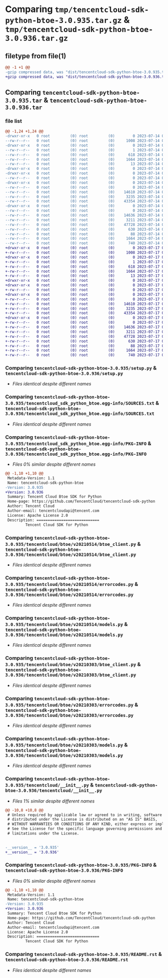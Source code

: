 # Comparing `tmp/tencentcloud-sdk-python-btoe-3.0.935.tar.gz` & `tmp/tencentcloud-sdk-python-btoe-3.0.936.tar.gz`

## filetype from file(1)

```diff
@@ -1 +1 @@
-gzip compressed data, was "dist/tencentcloud-sdk-python-btoe-3.0.935.tar", last modified: Fri Jul 14 00:18:11 2023, max compression
+gzip compressed data, was "dist/tencentcloud-sdk-python-btoe-3.0.936.tar", last modified: Mon Jul 17 00:19:00 2023, max compression
```

## Comparing `tencentcloud-sdk-python-btoe-3.0.935.tar` & `tencentcloud-sdk-python-btoe-3.0.936.tar`

### file list

```diff
@@ -1,24 +1,24 @@
-drwxr-xr-x   0 root         (0) root         (0)        0 2023-07-14 00:18:11.000000 tencentcloud-sdk-python-btoe-3.0.935/
--rw-r--r--   0 root         (0) root         (0)     1008 2023-07-14 00:18:11.000000 tencentcloud-sdk-python-btoe-3.0.935/setup.py
-drwxr-xr-x   0 root         (0) root         (0)        0 2023-07-14 00:18:11.000000 tencentcloud-sdk-python-btoe-3.0.935/tencentcloud_sdk_python_btoe.egg-info/
--rw-r--r--   0 root         (0) root         (0)        1 2023-07-14 00:18:11.000000 tencentcloud-sdk-python-btoe-3.0.935/tencentcloud_sdk_python_btoe.egg-info/dependency_links.txt
--rw-r--r--   0 root         (0) root         (0)      618 2023-07-14 00:18:11.000000 tencentcloud-sdk-python-btoe-3.0.935/tencentcloud_sdk_python_btoe.egg-info/SOURCES.txt
--rw-r--r--   0 root         (0) root         (0)     1664 2023-07-14 00:18:11.000000 tencentcloud-sdk-python-btoe-3.0.935/tencentcloud_sdk_python_btoe.egg-info/PKG-INFO
--rw-r--r--   0 root         (0) root         (0)       13 2023-07-14 00:18:11.000000 tencentcloud-sdk-python-btoe-3.0.935/tencentcloud_sdk_python_btoe.egg-info/top_level.txt
-drwxr-xr-x   0 root         (0) root         (0)        0 2023-07-14 00:18:11.000000 tencentcloud-sdk-python-btoe-3.0.935/tencentcloud/
-drwxr-xr-x   0 root         (0) root         (0)        0 2023-07-14 00:18:11.000000 tencentcloud-sdk-python-btoe-3.0.935/tencentcloud/btoe/
--rw-r--r--   0 root         (0) root         (0)        0 2023-07-14 00:18:11.000000 tencentcloud-sdk-python-btoe-3.0.935/tencentcloud/btoe/__init__.py
-drwxr-xr-x   0 root         (0) root         (0)        0 2023-07-14 00:18:11.000000 tencentcloud-sdk-python-btoe-3.0.935/tencentcloud/btoe/v20210514/
--rw-r--r--   0 root         (0) root         (0)        0 2023-07-14 00:18:11.000000 tencentcloud-sdk-python-btoe-3.0.935/tencentcloud/btoe/v20210514/__init__.py
--rw-r--r--   0 root         (0) root         (0)    14610 2023-07-14 00:18:11.000000 tencentcloud-sdk-python-btoe-3.0.935/tencentcloud/btoe/v20210514/btoe_client.py
--rw-r--r--   0 root         (0) root         (0)     3235 2023-07-14 00:18:11.000000 tencentcloud-sdk-python-btoe-3.0.935/tencentcloud/btoe/v20210514/errorcodes.py
--rw-r--r--   0 root         (0) root         (0)    43354 2023-07-14 00:18:11.000000 tencentcloud-sdk-python-btoe-3.0.935/tencentcloud/btoe/v20210514/models.py
-drwxr-xr-x   0 root         (0) root         (0)        0 2023-07-14 00:18:11.000000 tencentcloud-sdk-python-btoe-3.0.935/tencentcloud/btoe/v20210303/
--rw-r--r--   0 root         (0) root         (0)        0 2023-07-14 00:18:11.000000 tencentcloud-sdk-python-btoe-3.0.935/tencentcloud/btoe/v20210303/__init__.py
--rw-r--r--   0 root         (0) root         (0)    14636 2023-07-14 00:18:11.000000 tencentcloud-sdk-python-btoe-3.0.935/tencentcloud/btoe/v20210303/btoe_client.py
--rw-r--r--   0 root         (0) root         (0)     3211 2023-07-14 00:18:11.000000 tencentcloud-sdk-python-btoe-3.0.935/tencentcloud/btoe/v20210303/errorcodes.py
--rw-r--r--   0 root         (0) root         (0)    47728 2023-07-14 00:18:11.000000 tencentcloud-sdk-python-btoe-3.0.935/tencentcloud/btoe/v20210303/models.py
--rw-r--r--   0 root         (0) root         (0)      630 2023-07-14 00:18:11.000000 tencentcloud-sdk-python-btoe-3.0.935/tencentcloud/__init__.py
--rw-r--r--   0 root         (0) root         (0)       88 2023-07-14 00:18:11.000000 tencentcloud-sdk-python-btoe-3.0.935/setup.cfg
--rw-r--r--   0 root         (0) root         (0)     1664 2023-07-14 00:18:11.000000 tencentcloud-sdk-python-btoe-3.0.935/PKG-INFO
--rw-r--r--   0 root         (0) root         (0)      740 2023-07-14 00:18:11.000000 tencentcloud-sdk-python-btoe-3.0.935/README.rst
+drwxr-xr-x   0 root         (0) root         (0)        0 2023-07-17 00:19:00.000000 tencentcloud-sdk-python-btoe-3.0.936/
+-rw-r--r--   0 root         (0) root         (0)     1008 2023-07-17 00:19:00.000000 tencentcloud-sdk-python-btoe-3.0.936/setup.py
+drwxr-xr-x   0 root         (0) root         (0)        0 2023-07-17 00:19:00.000000 tencentcloud-sdk-python-btoe-3.0.936/tencentcloud_sdk_python_btoe.egg-info/
+-rw-r--r--   0 root         (0) root         (0)        1 2023-07-17 00:19:00.000000 tencentcloud-sdk-python-btoe-3.0.936/tencentcloud_sdk_python_btoe.egg-info/dependency_links.txt
+-rw-r--r--   0 root         (0) root         (0)      618 2023-07-17 00:19:00.000000 tencentcloud-sdk-python-btoe-3.0.936/tencentcloud_sdk_python_btoe.egg-info/SOURCES.txt
+-rw-r--r--   0 root         (0) root         (0)     1664 2023-07-17 00:19:00.000000 tencentcloud-sdk-python-btoe-3.0.936/tencentcloud_sdk_python_btoe.egg-info/PKG-INFO
+-rw-r--r--   0 root         (0) root         (0)       13 2023-07-17 00:19:00.000000 tencentcloud-sdk-python-btoe-3.0.936/tencentcloud_sdk_python_btoe.egg-info/top_level.txt
+drwxr-xr-x   0 root         (0) root         (0)        0 2023-07-17 00:19:00.000000 tencentcloud-sdk-python-btoe-3.0.936/tencentcloud/
+drwxr-xr-x   0 root         (0) root         (0)        0 2023-07-17 00:19:00.000000 tencentcloud-sdk-python-btoe-3.0.936/tencentcloud/btoe/
+-rw-r--r--   0 root         (0) root         (0)        0 2023-07-17 00:19:00.000000 tencentcloud-sdk-python-btoe-3.0.936/tencentcloud/btoe/__init__.py
+drwxr-xr-x   0 root         (0) root         (0)        0 2023-07-17 00:19:00.000000 tencentcloud-sdk-python-btoe-3.0.936/tencentcloud/btoe/v20210514/
+-rw-r--r--   0 root         (0) root         (0)        0 2023-07-17 00:19:00.000000 tencentcloud-sdk-python-btoe-3.0.936/tencentcloud/btoe/v20210514/__init__.py
+-rw-r--r--   0 root         (0) root         (0)    14610 2023-07-17 00:19:00.000000 tencentcloud-sdk-python-btoe-3.0.936/tencentcloud/btoe/v20210514/btoe_client.py
+-rw-r--r--   0 root         (0) root         (0)     3235 2023-07-17 00:19:00.000000 tencentcloud-sdk-python-btoe-3.0.936/tencentcloud/btoe/v20210514/errorcodes.py
+-rw-r--r--   0 root         (0) root         (0)    43354 2023-07-17 00:19:00.000000 tencentcloud-sdk-python-btoe-3.0.936/tencentcloud/btoe/v20210514/models.py
+drwxr-xr-x   0 root         (0) root         (0)        0 2023-07-17 00:19:00.000000 tencentcloud-sdk-python-btoe-3.0.936/tencentcloud/btoe/v20210303/
+-rw-r--r--   0 root         (0) root         (0)        0 2023-07-17 00:19:00.000000 tencentcloud-sdk-python-btoe-3.0.936/tencentcloud/btoe/v20210303/__init__.py
+-rw-r--r--   0 root         (0) root         (0)    14636 2023-07-17 00:19:00.000000 tencentcloud-sdk-python-btoe-3.0.936/tencentcloud/btoe/v20210303/btoe_client.py
+-rw-r--r--   0 root         (0) root         (0)     3211 2023-07-17 00:19:00.000000 tencentcloud-sdk-python-btoe-3.0.936/tencentcloud/btoe/v20210303/errorcodes.py
+-rw-r--r--   0 root         (0) root         (0)    47728 2023-07-17 00:19:00.000000 tencentcloud-sdk-python-btoe-3.0.936/tencentcloud/btoe/v20210303/models.py
+-rw-r--r--   0 root         (0) root         (0)      630 2023-07-17 00:19:00.000000 tencentcloud-sdk-python-btoe-3.0.936/tencentcloud/__init__.py
+-rw-r--r--   0 root         (0) root         (0)       88 2023-07-17 00:19:00.000000 tencentcloud-sdk-python-btoe-3.0.936/setup.cfg
+-rw-r--r--   0 root         (0) root         (0)     1664 2023-07-17 00:19:00.000000 tencentcloud-sdk-python-btoe-3.0.936/PKG-INFO
+-rw-r--r--   0 root         (0) root         (0)      740 2023-07-17 00:19:00.000000 tencentcloud-sdk-python-btoe-3.0.936/README.rst
```

### Comparing `tencentcloud-sdk-python-btoe-3.0.935/setup.py` & `tencentcloud-sdk-python-btoe-3.0.936/setup.py`

 * *Files identical despite different names*

### Comparing `tencentcloud-sdk-python-btoe-3.0.935/tencentcloud_sdk_python_btoe.egg-info/SOURCES.txt` & `tencentcloud-sdk-python-btoe-3.0.936/tencentcloud_sdk_python_btoe.egg-info/SOURCES.txt`

 * *Files identical despite different names*

### Comparing `tencentcloud-sdk-python-btoe-3.0.935/tencentcloud_sdk_python_btoe.egg-info/PKG-INFO` & `tencentcloud-sdk-python-btoe-3.0.936/tencentcloud_sdk_python_btoe.egg-info/PKG-INFO`

 * *Files 0% similar despite different names*

```diff
@@ -1,10 +1,10 @@
 Metadata-Version: 1.1
 Name: tencentcloud-sdk-python-btoe
-Version: 3.0.935
+Version: 3.0.936
 Summary: Tencent Cloud Btoe SDK for Python
 Home-page: https://github.com/TencentCloud/tencentcloud-sdk-python
 Author: Tencent Cloud
 Author-email: tencentcloudapi@tencent.com
 License: Apache License 2.0
 Description: ============================
         Tencent Cloud SDK for Python
```

### Comparing `tencentcloud-sdk-python-btoe-3.0.935/tencentcloud/btoe/v20210514/btoe_client.py` & `tencentcloud-sdk-python-btoe-3.0.936/tencentcloud/btoe/v20210514/btoe_client.py`

 * *Files identical despite different names*

### Comparing `tencentcloud-sdk-python-btoe-3.0.935/tencentcloud/btoe/v20210514/errorcodes.py` & `tencentcloud-sdk-python-btoe-3.0.936/tencentcloud/btoe/v20210514/errorcodes.py`

 * *Files identical despite different names*

### Comparing `tencentcloud-sdk-python-btoe-3.0.935/tencentcloud/btoe/v20210514/models.py` & `tencentcloud-sdk-python-btoe-3.0.936/tencentcloud/btoe/v20210514/models.py`

 * *Files identical despite different names*

### Comparing `tencentcloud-sdk-python-btoe-3.0.935/tencentcloud/btoe/v20210303/btoe_client.py` & `tencentcloud-sdk-python-btoe-3.0.936/tencentcloud/btoe/v20210303/btoe_client.py`

 * *Files identical despite different names*

### Comparing `tencentcloud-sdk-python-btoe-3.0.935/tencentcloud/btoe/v20210303/errorcodes.py` & `tencentcloud-sdk-python-btoe-3.0.936/tencentcloud/btoe/v20210303/errorcodes.py`

 * *Files identical despite different names*

### Comparing `tencentcloud-sdk-python-btoe-3.0.935/tencentcloud/btoe/v20210303/models.py` & `tencentcloud-sdk-python-btoe-3.0.936/tencentcloud/btoe/v20210303/models.py`

 * *Files identical despite different names*

### Comparing `tencentcloud-sdk-python-btoe-3.0.935/tencentcloud/__init__.py` & `tencentcloud-sdk-python-btoe-3.0.936/tencentcloud/__init__.py`

 * *Files 1% similar despite different names*

```diff
@@ -10,8 +10,8 @@
 # Unless required by applicable law or agreed to in writing, software
 # distributed under the License is distributed on an "AS IS" BASIS,
 # WITHOUT WARRANTIES OR CONDITIONS OF ANY KIND, either express or implied.
 # See the License for the specific language governing permissions and
 # limitations under the License.
 
 
-__version__ = '3.0.935'
+__version__ = '3.0.936'
```

### Comparing `tencentcloud-sdk-python-btoe-3.0.935/PKG-INFO` & `tencentcloud-sdk-python-btoe-3.0.936/PKG-INFO`

 * *Files 0% similar despite different names*

```diff
@@ -1,10 +1,10 @@
 Metadata-Version: 1.1
 Name: tencentcloud-sdk-python-btoe
-Version: 3.0.935
+Version: 3.0.936
 Summary: Tencent Cloud Btoe SDK for Python
 Home-page: https://github.com/TencentCloud/tencentcloud-sdk-python
 Author: Tencent Cloud
 Author-email: tencentcloudapi@tencent.com
 License: Apache License 2.0
 Description: ============================
         Tencent Cloud SDK for Python
```

### Comparing `tencentcloud-sdk-python-btoe-3.0.935/README.rst` & `tencentcloud-sdk-python-btoe-3.0.936/README.rst`

 * *Files identical despite different names*

